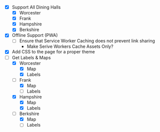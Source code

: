 - [X] Support All Dining Halls
    - [X] Worcester
    - [X] Frank
    - [X] Hampshire
    - [X] Berkshire
- [X] Offline Support (PWA)
    - [ ] Ensure that Service Worker Caching does not prevent link sharing
        - Make Serive Workers Cache Assets Only?
- [X] Add CSS to the page for a proper theme
- [ ] Get Labels & Maps
    - [X] Worcester
        - [X] Map
        - [X] Labels
    - [ ] Frank
        - [X] Map
        - [ ] Labels
    - [X] Hampshire
        - [X] Map
        - [X] Labels
    - [ ] Berkshire
        - [X] Map
        - [ ] Labels
